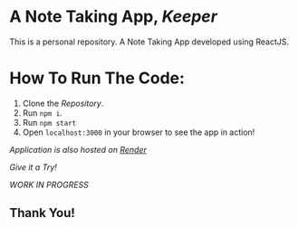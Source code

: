 A Note Taking App, *Keeper*
=============================================

This is a personal repository.
A Note Taking App developed using ReactJS.


How To Run The Code:
====================
1. Clone the *Repository*.
1. Run `npm i`.
1. Run `npm start`
2. Open `localhost:3000` in your browser to see the app in action!

*Application is also hosted on [Render](https://www.test.com)*

*Give it a Try!*

*WORK IN PROGRESS*

Thank You!
-----------